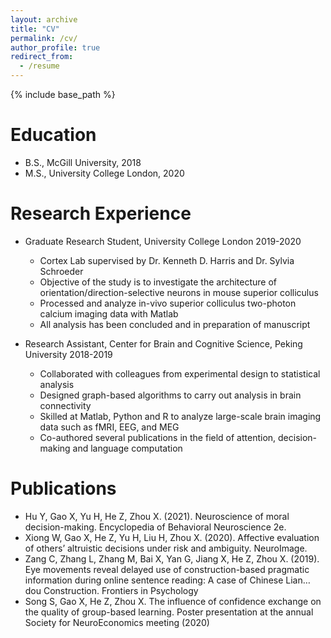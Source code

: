 ```yaml
---
layout: archive
title: "CV"
permalink: /cv/
author_profile: true
redirect_from:
  - /resume
---
```


{% include base_path %}

Education
======
* B.S., McGill University, 2018
* M.S., University College London, 2020

Research Experience
======
* Graduate Research Student, University College London 2019-2020
  * Cortex Lab supervised by Dr. Kenneth D. Harris and Dr. Sylvia Schroeder
  * Objective of the study is to investigate the architecture of orientation/direction-selective neurons in mouse superior colliculus 
  * Processed and analyze in-vivo superior colliculus two-photon calcium imaging data with Matlab
  * All analysis has been concluded and in preparation of manuscript

* Research Assistant, Center for Brain and Cognitive Science, Peking University 2018-2019  
  * Collaborated with colleagues from experimental design to statistical analysis 
  * Designed graph-based algorithms to carry out analysis in brain connectivity 
  * Skilled at Matlab, Python and R to analyze large-scale brain imaging data such as fMRI, EEG, and MEG
  * Co-authored several publications in the field of attention, decision-making and language computation
  
Publications
======
* Hu Y, Gao X, Yu H, He Z, Zhou X. (2021). Neuroscience of moral decision-making. Encyclopedia of Behavioral Neuroscience 2e.
* Xiong W, Gao X, He Z, Yu H, Liu H, Zhou X. (2020). Affective evaluation of others’ altruistic decisions under risk and ambiguity. NeuroImage.
* Zang C, Zhang L, Zhang M, Bai X, Yan G, Jiang X, He Z, Zhou X. (2019). Eye movements reveal delayed use of construction-based pragmatic information during online sentence reading: A case of Chinese Lian…dou Construction. Frontiers in Psychology
* Song S, Gao X, He Z, Zhou X. The influence of confidence exchange on the quality of group-based learning. Poster presentation at the annual Society for NeuroEconomics meeting (2020)


